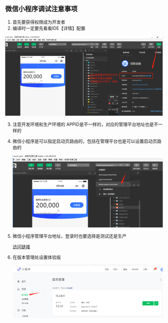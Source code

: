 ##  微信小程序调试注意事项



1. 首先要获得权限成为开发者
2. 编译时一定要先看看IDE【详情】配置

![](./images/weapp1.png)

3. 注意开发环境和生产环境的 APPID是不一样的，对应的管理平台地址也是不一样的

4. 微信小程序是可以指定启动页路由的，包括在管理平台也是可以设置启动页路由的

   ![](./images/weapp2.png)

5. 微信小程序管理平台地址，登录时也要选择是测试还是生产

   [访问链接](https://mp.weixin.qq.com/)

6. 在版本管理处设置体验版

   ![](./images/weapp3.png)




